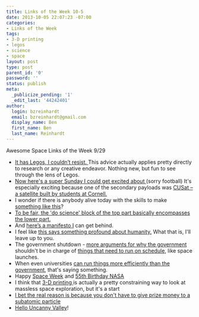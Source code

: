 ```yaml
---
title: Links of the Week 10-5
date: 2013-10-05 22:07:23 -07:00
categories:
- Links of the Week
tags:
- 3-D printing
- legos
- science
- space
layout: post
type: post
parent_id: '0'
password: ''
status: publish
meta:
  _publicize_pending: '1'
  _edit_last: '44242401'
author:
  login: bzreinhardt
  email: bzreinhardt@gmail.com
  display_name: Ben
  first_name: Ben
  last_name: Reinhardt
---
```


<p>Awesome Space Links of the Week 9/29</p>
<ul>
<li><a href="http://www.forbes.com/sites/johnkotter/2013/09/24/leadership-lessons-from-lego/#!" target="_blank">It has Legos, I couldn’t resist. </a>This advice actually applies pretty directly to research or any creative endeavor. Nothing new, but fun to see through the lens of Legos.</li>
<li><a href="http://www.thespacereview.com/article/2375/1" target="_blank">Now here's a super Sunday I could get excited about </a>(sorry football) It's especially exciting because one of the secondary payloads was <a href="http://josephshoer.com/blog/2013/09/first-spacecraft-from-my-graduate-lab-launched/" target="_blank">CUSat – a satellite built by students at Cornell.</a></li>
<li>I wonder if there is anybody alive today with the skills to make <a href="http://www.chonday.com/Videos/the-writer-automaton" target="_blank">something like this</a>?</li>
<li><a href="http://boingboing.net/2011/08/03/a-comic-about-the-real-scientific-process.html/scienceragebig" target="_blank">To be fair, the 'do science' block of the top part basically encompasses the lower part.</a></li>
<li>And <a href="http://fora.tv/2013/09/22/the_maker_movement_manifesto" target="_blank">here’s a manifesto I</a> can get behind.</li>
<li>I feel like <a href="http://www.space.com/23055-moon-dust-beer-spacesuit.html" target="_blank">this says something profound about humanity.</a> What that is, I'll leave up to you.</li>
<li>The government shutdown - <a href="http://www.spacepolitics.com/2013/10/03/senator-raises-concern-shutdown-wil-delay-maven" target="_blank">more arguments for why the government</a> shouldn't be in charge of <a href="http://www.spacepolicyonline.com/news/maven-given-emergency-exception-to-proceed-despite-shutdown" target="_blank">things that need to run on schedule</a>, like space launches.</li>
<li>When even universities <a href="http://www.space.com/23070-nasa-jet-propulsion-laboratory-government-shutdown.html" target="_blank">can run things more efficiently than the government</a>, that's saying something.</li>
<li>Happy <a href="http://www.worldspaceweek.org/wsw/index.php" target="_blank">Space Week</a> and <a href="http://www.space.com/23022-nasa-happy-birthday-government-shutdown.html" target="_blank">55th Birthday NASA</a></li>
<li>I think that <a href="http://www.space.com/23059-3d-printing-mars-colony.html" target="_blank">3-D printing </a>is actually a pretty constraining way to look at massless space exploration, but it's a start</li>
<li><a href="http://blogs.scientificamerican.com/the-curious-wavefunction/2013/09/30/in-surprise-advance-announcement-2013-nobel-prize-in-physics-awarded-to-higgs-boson/" target="_blank">I bet the real reason is because you don't have to give prize money to a subatomic particle</a></li>
<li><a href="http://blogs.scientificamerican.com/the-curious-wavefunction/2013/09/30/in-surprise-advance-announcement-2013-nobel-prize-in-physics-awarded-to-higgs-boson/" target="_blank">Hello Uncanny Valley</a>!</li>
</ul>
